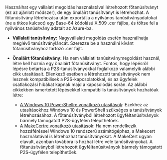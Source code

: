 Használhat egy vállalati megoldás használatával létrehozott főtanúsítványt (ez az ajánlott módszer), de egy önaláírt tanúsítványt is létrehozhat. A főtanúsítvány létrehozása után exportálja a nyilvános tanúsítványadatokat (ne a titkos kulcsot) egy Base-64 kódolású X.509 .cer fájlba, és töltse fel a nyilvános tanúsítvány adatait az Azure-ba.

* **Vállalati tanúsítvány:** Nagyvállalati megoldás esetén használhatja meglévő tanúsítványláncát. Szerezze be a használni kívánt főtanúsítványhoz tartozó .cer fájlt.
* **Önaláírt főtanúsítvány:** Ha nem vállalati tanúsítványmegoldást használ, létre kell hoznia egy önaláírt főtanúsítványt. Fontos, hogy lépésről lépésre betartsa a P2S-tanúsítványokkal foglalkozó valamelyik alábbi cikk utasításait. Ellenkező esetben a létrehozott tanúsítványok nem lesznek kompatibilisek a P2S-kapcsolatokkal, és az ügyfelek csatlakozási hibákat kapnak majd a kapcsolódás során. Az alábbi cikkekben ismertetett lépésekkel kompatibilis tanúsítványok hozhatóak létre:

  * [A Windows 10 PowerShellre vonatkozó utasítások](../articles/vpn-gateway/vpn-gateway-certificates-point-to-site.md): Ezekhez az utasításokhoz Windows 10 és PowerShell szükséges a tanúsítványok létrehozásához. A főtanúsítványból létrehozott ügyféltanúsítványok bármely támogatott P2S-ügyfélen telepíthetőek.
  * [A MakeCertre vonatkozó utasítások](../articles/vpn-gateway/vpn-gateway-certificates-point-to-site-makecert.md): Ha nem rendelkezik hozzáféréssel Windows 10 rendszerű számítógéphez, a Makecert használatával is létrehozhat tanúsítványokat. A MakeCert ugyan elavult, azonban továbbra is hozhat létre vele tanúsítványokat. A főtanúsítványból létrehozott ügyféltanúsítványok bármely támogatott P2S-ügyfélen telepíthetőek.